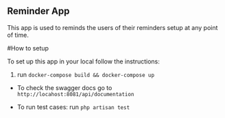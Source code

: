 
## Reminder App

This app is used to reminds the users of their reminders setup at any point of time.

#How to setup

To set up this app in your local follow the instructions:

1. run `docker-compose build && docker-compose up`

- To check the swagger docs go to
`http://locahost:8081/api/documentation`

- To run test cases:
run `php artisan test`
